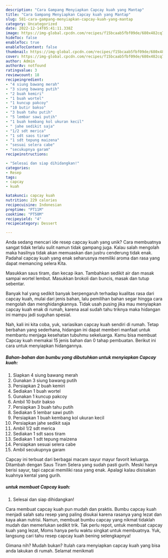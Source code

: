 ```yaml
---
description: "Cara Gampang Menyiapkan Capcay kuah yang Mantap"
title: "Cara Gampang Menyiapkan Capcay kuah yang Mantap"
slug: 581-cara-gampang-menyiapkan-capcay-kuah-yang-mantap
category: Uncategorized
date: 2022-12-14T05:41:11.338Z
image: https://img-global.cpcdn.com/recipes/f15bcaab5fbf09de/680x482cq70/capcay-kuah-foto-resep-utama.jpg
hideToc: false
enableToc: true
enableTocContent: false
thumbnail: https://img-global.cpcdn.com/recipes/f15bcaab5fbf09de/680x482cq70/capcay-kuah-foto-resep-utama.jpg
cover: https://img-global.cpcdn.com/recipes/f15bcaab5fbf09de/680x482cq70/capcay-kuah-foto-resep-utama.jpg
author: Admin
authorAv: notfound
ratingvalue: 3
reviewcount: 18
recipeingredient:
- "4 siung bawang merah"
- "3 siung bawang putih"
- "2 buah kemiri"
- "1 buah wortel"
- "1 kuncup pakcoy"
- "10 butir bakso"
- "3 buah tahu putih"
- "5 lembar sawi putih"
- "1 buah kembang kol ukuran kecil"
- " jahe sedikit saja"
- "1/2 sdt merica"
- "1 sdt saos tiram"
- "1 sdt tepung maizena"
- "sesuai selera cabe"
- "secukupnya garam"
recipeinstructions:

- "Selesai dan siap dihidangkan!"
categories:
- Resep
tags:
- capcay
- kuah

katakunci: capcay kuah 
nutrition: 229 calories
recipecuisine: Indonesian
preptime: "PT11M"
cooktime: "PT50M"
recipeyield: "4"
recipecategory: Dessert

---
```





Anda sedang mencari ide resep capcay kuah yang unik? Cara membuatnya sangat tidak terlalu sulit namun tidak gampang juga. Kalau salah mengolah maka hasilnya tidak akan memuaskan dan justru cenderung tidak enak. Padahal capcay kuah yang enak seharusnya memiliki aroma dan rasa yang dapat memancing selera Kita.





Masukkan saus tiram, dan kecap ikan. Tambahkan sedikit air dan masak sampai wortel lembut. Masukkan brokoli dan buncis, masak dan tutup sebentar.

Banyak hal yang sedikit banyak berpengaruh terhadap kualitas rasa dari capcay kuah, mulai dari jenis bahan, lalu pemilihan bahan segar hingga cara mengolah dan menghidangkannya. Tidak usah pusing jika mau menyiapkan capcay kuah enak di rumah, karena asal sudah tahu triknya maka hidangan ini mampu jadi suguhan spesial.






Nah, kali ini kita coba, yuk, variasikan capcay kuah sendiri di rumah. Tetap berbahan yang sederhana, hidangan ini dapat memberi manfaat untuk membantu menjaga kesehatan tubuhmu sekeluarga. Kamu bisa membuat Capcay kuah memakai 15 jenis bahan dan 0 tahap pembuatan. Berikut ini cara untuk menyiapkan hidangannya.

<!--inarticleads1-->

##### Bahan-bahan dan bumbu yang dibutuhkan untuk menyiapkan Capcay kuah:

1. Siapkan 4 siung bawang merah
1. Gunakan 3 siung bawang putih
1. Persiapkan 2 buah kemiri
1. Sediakan 1 buah wortel
1. Gunakan 1 kuncup pakcoy
1. Ambil 10 butir bakso
1. Persiapkan 3 buah tahu putih
1. Sediakan 5 lembar sawi putih
1. Persiapkan 1 buah kembang kol ukuran kecil
1. Persiapkan  jahe sedikit saja
1. Ambil 1/2 sdt merica
1. Sediakan 1 sdt saos tiram
1. Sediakan 1 sdt tepung maizena
1. Persiapkan sesuai selera cabe
1. Ambil secukupnya garam


Capcay ini terbuat dari berbagai macam sayur mayur favorit keluarga. Ditambah dengan Saus Tiram Selera yang sudah pasti gurih. Meski hanya berisi sayur, tapi capcai memiliki rasa yang enak. Apalagi kalau disisakan kuahnya kental yang gurih. 

<!--inarticleads2-->

#####  untuk membuat Capcay kuah:


1. Selesai dan siap dihidangkan!

Cara membuat capcay kuah pun mudah dan praktis. Bumbu capcay kuah menjadi salah satu resep yang paling disukai karena rasanya yang lezat dan kaya akan nutrisi. Namun, membuat bumbu capcay yang nikmat tidaklah mudah dan memerlukan sedikit trik. Tak perlu repot, untuk membuat capcay kuah yang lezat, Moms hanya perlu waktu singkat untuk membuatnya. Yuk, langsung cari tahu resep capcay kuah bening selengkapnya! 

Gimana nih? Mudah bukan? Itulah cara menyiapkan capcay kuah yang bisa anda lakukan di rumah. Selamat menikmati
